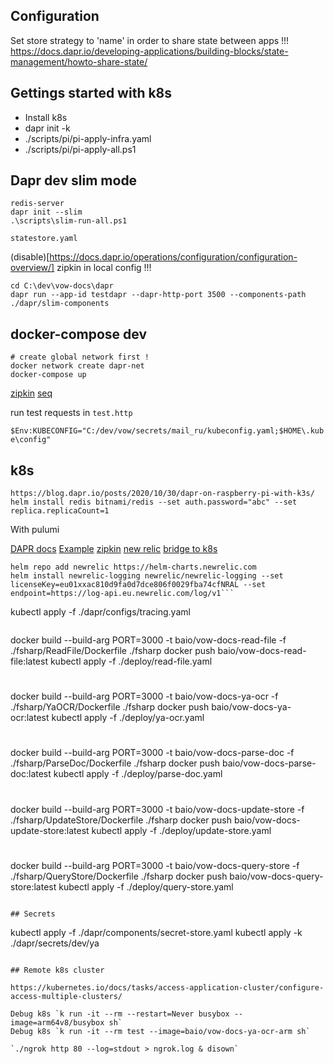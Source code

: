 ## Configuration

Set store strategy to 'name' in order to share state between apps !!!
https://docs.dapr.io/developing-applications/building-blocks/state-management/howto-share-state/

## Gettings started with k8s

+ Install k8s
+ dapr init -k
+ ./scripts/pi/pi-apply-infra.yaml
+ ./scripts/pi/pi-apply-all.ps1
## Dapr dev slim mode

```
redis-server
dapr init --slim
.\scripts\slim-run-all.ps1
```

`statestore.yaml`

(disable)[https://docs.dapr.io/operations/configuration/configuration-overview/] zipkin in local config !!!

```
cd C:\dev\vow-docs\dapr
dapr run --app-id testdapr --dapr-http-port 3500 --components-path ./dapr/slim-components
```


## docker-compose dev

```
# create global network first !
docker network create dapr-net
docker-compose up
```

[zipkin](http://localhost:5411/)
[seq](http://localhost:5340/)

run test requests in `test.http`

`$Env:KUBECONFIG="C:/dev/vow/secrets/mail_ru/kubeconfig.yaml;$HOME\.kube\config"`

## k8s
`https://blog.dapr.io/posts/2020/10/30/dapr-on-raspberry-pi-with-k3s/`
`helm install redis bitnami/redis --set auth.password="abc" --set replica.replicaCount=1`

With pulumi

[DAPR docs](https://docs.dapr.io/operations/hosting/kubernetes/kubernetes-deploy/)
[Example](https://github.com/dapr/quickstarts/tree/v1.0.0/hello-kubernetes)
[zipkin](https://docs.dapr.io/operations/monitoring/tracing/supported-tracing-backends/zipkin/)
[new relic](https://docs.dapr.io/operations/monitoring/logging/newrelic/)
[bridge to k8s](https://www.youtube.com/watch?v=ZwFOEUYe1WA&t=120s)

```
helm repo add newrelic https://helm-charts.newrelic.com
helm install newrelic-logging newrelic/newrelic-logging --set licenseKey=eu01xxac810d9fa0d7dce806f0029fba74cfNRAL --set endpoint=https://log-api.eu.newrelic.com/log/v1```

```
kubectl apply -f ./dapr/configs/tracing.yaml
```

```
docker build --build-arg PORT=3000 -t baio/vow-docs-read-file -f ./fsharp/ReadFile/Dockerfile ./fsharp
docker push baio/vow-docs-read-file:latest
kubectl apply -f ./deploy/read-file.yaml
#
docker build --build-arg PORT=3000 -t baio/vow-docs-ya-ocr -f ./fsharp/YaOCR/Dockerfile ./fsharp
docker push baio/vow-docs-ya-ocr:latest
kubectl apply -f ./deploy/ya-ocr.yaml
#
docker build --build-arg PORT=3000 -t baio/vow-docs-parse-doc -f ./fsharp/ParseDoc/Dockerfile ./fsharp
docker push baio/vow-docs-parse-doc:latest
kubectl apply -f ./deploy/parse-doc.yaml
#
docker build --build-arg PORT=3000 -t baio/vow-docs-update-store -f ./fsharp/UpdateStore/Dockerfile ./fsharp
docker push baio/vow-docs-update-store:latest
kubectl apply -f ./deploy/update-store.yaml
#
docker build --build-arg PORT=3000 -t baio/vow-docs-query-store -f ./fsharp/QueryStore/Dockerfile ./fsharp
docker push baio/vow-docs-query-store:latest
kubectl apply -f ./deploy/query-store.yaml
```

## Secrets

```
kubectl apply -f ./dapr/components/secret-store.yaml
kubectl apply -k ./dapr/secrets/dev/ya
```

## Remote k8s cluster

https://kubernetes.io/docs/tasks/access-application-cluster/configure-access-multiple-clusters/

Debug k8s `k run -it --rm --restart=Never busybox --image=arm64v8/busybox sh`
Debug k8s `k run -it --rm test --image=baio/vow-docs-ya-ocr-arm sh`

`./ngrok http 80 --log=stdout > ngrok.log & disown`